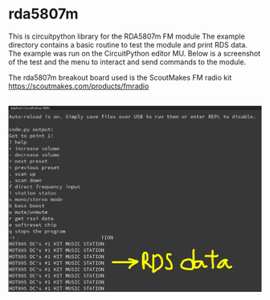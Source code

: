 # rda5807m
This is circuitpython library for the RDA5807m FM module
The example directory contains a basic routine to test the module and print RDS data. The example was run on the CircuitPython editor MU.
Below is a screenshot of the test and the menu to interact and send commands to the module.

The rda5807m breakout board used is the ScoutMakes FM radio kit https://scoutmakes.com/products/fmradio
<br>
<br>

![alt text](https://github.com/tinkeringtech/rda5807m/blob/main/images/FM_test_MU_screenshot.JPG?raw=true)
